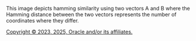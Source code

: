 This image depicts hamming similarity using two vectors A and B where the Hamming distance between the two vectors represents the number of coordinates where they differ.

[Copyright © 2023, 2025, Oracle and/or its affiliates.](../../../dcommon/html/cpyr.htm)

